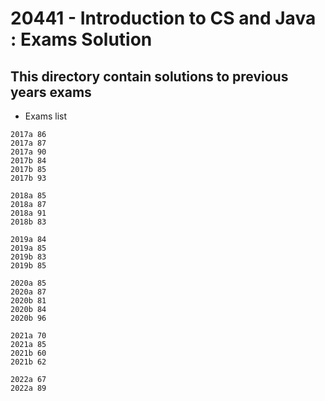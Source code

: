 # 20441 - Introduction to CS and Java : Exams Solution

## This directory contain solutions to previous years exams

* Exams list
```
2017a 86
2017a 87
2017a 90
2017b 84
2017b 85
2017b 93

2018a 85
2018a 87
2018a 91
2018b 83

2019a 84
2019a 85
2019b 83
2019b 85

2020a 85
2020a 87
2020b 81
2020b 84
2020b 96

2021a 70
2021a 85
2021b 60
2021b 62

2022a 67
2022a 89
```